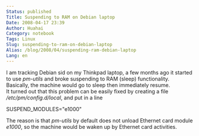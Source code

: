 ```yaml
---
Status: published
Title: Suspending to RAM on Debian laptop
Date: 2008-04-17 23:39
Author: Huahai
Category: notebook
Tags: Linux
Slug: suspending-to-ram-on-debian-laptop
Alias: /blog/2008/04/suspending-ram-debian-laptop
Lang: en
---
```


I am tracking Debian sid on my Thinkpad laptop, a few months ago it started to use *pm-utils* and broke suspending to RAM (sleep) functionality. Basically, the machine would go to sleep then immediately resume.  
It turned out that this problem can be easily fixed by creating a file */etc/pm/config.d/local*, and put in a line

SUSPEND\_MODULES="e1000"

The reason is that *pm-utils* by default does not unload Ethernet card module *e1000*, so the machine would be waken up by Ethernet card activities.
